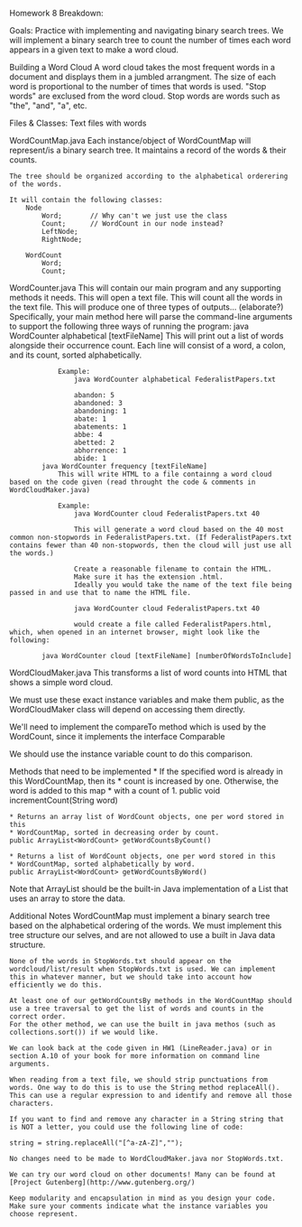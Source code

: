 Homework 8 Breakdown:

Goals:
Practice with implementing and navigating binary search trees.
We will implement a binary search tree to count the number of times each word appears in a given text to make a word cloud.

Building a Word Cloud
A word cloud takes the most frequent words in a document and displays them in a jumbled arrangment.
The size of each word is proportional to the number of times that words is used.
"Stop words" are exclused from the word cloud. Stop words are words such as "the", "and", "a", etc.

Files & Classes:
Text files with words

WordCountMap.java
    Each instance/object of WordCountMap will represent/is a binary search tree. It maintains a record of the words & their counts.

    The tree should be organized according to the alphabetical orderering of the words.

    It will contain the following classes:
        Node
            Word;       // Why can't we just use the class
            Count;      // WordCount in our node instead?
            LeftNode;
            RightNode;
        
        WordCount
            Word;
            Count;

WordCounter.java
    This will contain our main program and any supporting methods it needs.
    This will open a text file.
    This will count all the words in the text file.
    This will produce one of three types of outputs... (elaborate?)
        Specifically, your main method here will parse the command-line arguments to support the following three ways of running the program:
            java WordCounter alphabetical [textFileName]
                This will print out a list of words alongside their occurrence count.
                Each line will consist of a word, a colon, and its count, sorted alphabetically.

                Example:
                    java WordCounter alphabetical FederalistPapers.txt

                    abandon: 5
                    abandoned: 3
                    abandoning: 1
                    abate: 1
                    abatements: 1
                    abbe: 4
                    abetted: 2
                    abhorrence: 1
                    abide: 1
            java WordCounter frequency [textFileName]
                This will write HTML to a file containng a word cloud based on the code given (read throught the code & comments in WordCloudMaker.java)

                Example:
                    java WordCounter cloud FederalistPapers.txt 40

                    This will generate a word cloud based on the 40 most common non-stopwords in FederalistPapers.txt. (If FederalistPapers.txt contains fewer than 40 non-stopwords, then the cloud will just use all the words.)

                    Create a reasonable filename to contain the HTML.
                    Make sure it has the extension .html.
                    Ideally you would take the name of the text file being passed in and use that to name the HTML file.

                    java WordCounter cloud FederalistPapers.txt 40

                    would create a file called FederalistPapers.html, which, when opened in an internet browser, might look like the following:

            java WordCounter cloud [textFileName] [numberOfWordsToInclude]


WordCloudMaker.java
    This transforms a list of word counts into HTML that shows a simple word cloud.

We must use these exact instance variables and make them public, as the WordCloudMaker class will depend on accessing them directly.

We'll need to implement the compareTo method which is used by the WordCount, since it implements the interface Comparable<WordCount>

We should use the instance variable count to do this comparison.

Methods that need to be implemented
    * If the specified word is already in this WordCountMap, then its
    * count is increased by one. Otherwise, the word is added to this map
    * with a count of 1.
    public void incrementCount(String word)

    * Returns an array list of WordCount objects, one per word stored in this
    * WordCountMap, sorted in decreasing order by count.
    public ArrayList<WordCount> getWordCountsByCount()

    * Returns a list of WordCount objects, one per word stored in this
    * WordCountMap, sorted alphabetically by word.
    public ArrayList<WordCount> getWordCountsByWord()

Note that ArrayList should be the built-in Java implementation of a List that uses an array to store the data.

Additional Notes
    WordCountMap must implement a binary search tree based on the alphabetical ordering of the words.
        We must implement this tree structure our selves, and are not allowed to use a built in Java data structure.
    
    None of the words in StopWords.txt should appear on the wordcloud/list/result when StopWords.txt is used. We can implement this in whatever manner, but we should take into account how efficiently we do this.

    At least one of our getWordCountsBy methods in the WordCountMap should use a tree traversal to get the list of words and counts in the correct order.
    For the other method, we can use the built in java methos (such as collections.sort()) if we would like.

    We can look back at the code given in HW1 (LineReader.java) or in section A.10 of your book for more information on command line arguments.

    When reading from a text file, we should strip punctuations from words. One way to do this is to use the String method replaceAll(). This can use a regular expression to and identify and remove all those characters.

    If you want to find and remove any character in a String string that is NOT a letter, you could use the following line of code:

    string = string.replaceAll("[^a-zA-Z]","");

    No changes need to be made to WordCloudMaker.java nor StopWords.txt.

    We can try our word cloud on other documents! Many can be found at [Project Gutenberg](http://www.gutenberg.org/)

    Keep modularity and encapsulation in mind as you design your code. Make sure your comments indicate what the instance variables you choose represent.